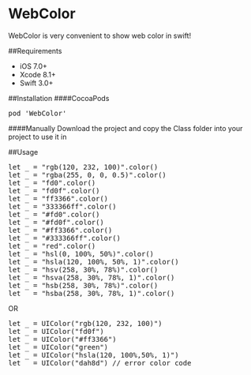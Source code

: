 # WebColor
WebColor is very convenient to show web color in  swift!

##Requirements
* iOS 7.0+
* Xcode 8.1+
* Swift 3.0+

##Installation
####CocoaPods
<pre>
pod 'WebColor'
</pre>

####Manually
Download the project and copy the Class folder into your project to use it in

##Usage
<pre>
let _ = "rgb(120, 232, 100)".color()
let _ = "rgba(255, 0, 0, 0.5)".color()
let _ = "fd0".color()
let _ = "fd0f".color()
let _ = "ff3366".color()
let _ = "333366ff".color()
let _ = "#fd0".color()
let _ = "#fd0f".color()
let _ = "#ff3366".color()
let _ = "#333366ff".color()
let _ = "red".color()
let _ = "hsl(0, 100%, 50%)".color()
let _ = "hsla(120, 100%, 50%, 1)".color()
let _ = "hsv(258, 30%, 78%)".color()
let _ = "hsva(258, 30%, 78%, 1)".color()
let _ = "hsb(258, 30%, 78%)".color()
let _ = "hsba(258, 30%, 78%, 1)".color()
</pre>

OR
<pre>
let _ = UIColor("rgb(120, 232, 100)")
let _ = UIColor("fd0f")
let _ = UIColor("#ff3366")
let _ = UIColor("green")
let _ = UIColor("hsla(120, 100%,50%, 1)")
let _ = UIColor("dah8d") // error color code
</pre>
